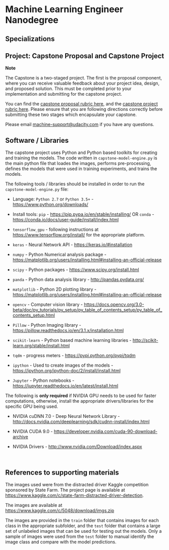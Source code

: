 # Machine Learning Engineer Nanodegree
## Specializations
## Project: Capstone Proposal and Capstone Project

**Note**

The Capstone is a two-staged project. The first is the proposal component, where you can receive valuable feedback about your project idea, design, and proposed solution. This must be completed prior to your implementation and submitting for the capstone project. 

You can find the [capstone proposal rubric here](https://review.udacity.com/#!/rubrics/410/view), and the [capstone project rubric here](https://review.udacity.com/#!/rubrics/108/view). Please ensure that you are following directions correctly before submitting these two stages which encapsulate your capstone.

Please email [machine-support@udacity.com](mailto:machine-support@udacity.com) if you have any questions.

## Software / Libraries

The capstone project uses Python and Python based toolkits for creating and training the models.  The code written in `capstone-model-engine.py` is the main python file that loades the images, performs pre-processing, defines the models that were used in training experiments, and trains the models.  

The following tools / libraries should be installed in order to run the `capstone-model-engine.py` file:

- Language: `Python 2.7` or `Python 3.5+` - https://www.python.org/downloads/
- Install tools: `pip` - https://pip.pypa.io/en/stable/installing/  OR `conda` - https://conda.io/docs/user-guide/install/index.html


- `tensorflow_gpu` - following instructions at https://www.tensorflow.org/install/ for the appropriate platform.
- `keras` - Neural Network API - https://keras.io/#installation
- `numpy` - Python Numerical analysis package - https://matplotlib.org/users/installing.html#installing-an-official-release
- `scipy` - Python packages - https://www.scipy.org/install.html
- `panda` - Python data analysis library - http://pandas.pydata.org/
- `matplotlib` - Python 2D plotting library - https://matplotlib.org/users/installing.html#installing-an-official-release
- `opencv` - Computer vision library - https://docs.opencv.org/3.0-beta/doc/py_tutorials/py_setup/py_table_of_contents_setup/py_table_of_contents_setup.html
- `Pillow` - Python Imaging library - https://pillow.readthedocs.io/en/3.1.x/installation.html
- `scikit-learn` - Python based machine learning libraries - http://scikit-learn.org/stable/install.html
- `tqdm` - progress meters - https://pypi.python.org/pypi/tqdm
- `ipython` - Used to create images of the models - https://ipython.org/ipython-doc/2/install/install.html
- `Jupyter` - Python notebooks  - https://jupyter.readthedocs.io/en/latest/install.html

The following is **only required** if NVIDIA GPU needs to be used for faster computations, otherwise, install the appropriate drivers/libraries for the specific GPU being used.

- NVIDIA cuDNN 7.0 - Deep Neural Network Library - http://docs.nvidia.com/deeplearning/sdk/cudnn-install/index.html

- NVIDIA CUDA 9.0 - https://developer.nvidia.com/cuda-90-download-archive

- NVIDIA Drivers - http://www.nvidia.com/Download/index.aspx

  ​

## References to supporting materials

The images used were from the distracted driver Kaggle competition sponsored by State Farm.  The project page is available at https://www.kaggle.com/c/state-farm-distracted-driver-detection.

The images are available at https://www.kaggle.com/c/5048/download/imgs.zip

The images are provided in the `train` folder that contains images for each class in the appropriate subfolder, and the `test` folder that contains a large set of unlabeled images that can be used for testing out the models.  Only a sample of images were used from the `test` folder to manual identify the image class and compare with the model predictions.



